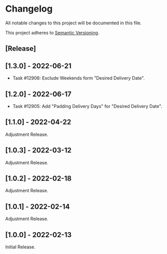 # Changelog

All notable changes to this project will be documented in this file.

This project adheres to [Semantic Versioning](https://semver.org/spec/v2.0.0.html).

## [Release]

## [1.3.0] - 2022-06-21

- Task #12906: Exclude Weekends form "Desired Delivery Date".

## [1.2.0] - 2022-06-17

- Task #12905: Add "Padding Delivery Days" for "Desired Delivery Date".

## [1.1.0] - 2022-04-22

Adjustment Release.

## [1.0.3] - 2022-03-12

Adjustment Release.

## [1.0.2] - 2022-02-18

Adjustment Release.

## [1.0.1] - 2022-02-14

Adjustment Release.

## [1.0.0] - 2022-02-13

Initial Release.
